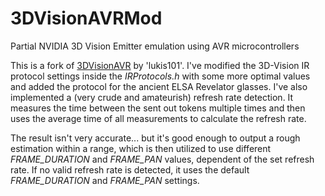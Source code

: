 # 3DVisionAVRMod
Partial NVIDIA 3D Vision Emitter emulation using AVR microcontrollers  

This is a fork of [3DVisionAVR](https://github.com/lukis101/3DVisionAVR) by 'lukis101'. I've modified the 3D-Vision IR protocol settings inside the *IRProtocols.h* with some more optimal values and added the protocol for the ancient ELSA Revelator glasses. I've also implemented a (very crude and amateurish) refresh rate detection. It measures the time between the sent out tokens multiple times and then uses the average time of all measurements to calculate the refresh rate.

The result isn't very accurate... but it's good enough to output a rough estimation within a range, which is then utilized to use different *FRAME_DURATION* and *FRAME_PAN* values, dependent of the set refresh rate. If no valid refresh rate is detected, it uses the default *FRAME_DURATION* and *FRAME_PAN* settings.
